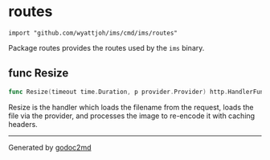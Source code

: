 
# routes
    import "github.com/wyattjoh/ims/cmd/ims/routes"

Package routes provides the routes used by the `ims` binary.






## func Resize
``` go
func Resize(timeout time.Duration, p provider.Provider) http.HandlerFunc
```
Resize is the handler which loads the filename from the request, loads the
file via the provider, and processes the image to re-encode it with caching
headers.









- - -
Generated by [godoc2md](http://godoc.org/github.com/davecheney/godoc2md)